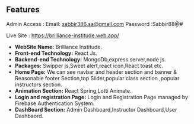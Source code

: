 ## Features
Admin Access : 
Email: sabbir386.sa@gmail.com
Password :Sabbir88@#

 Live Site : https://brilliance-institude.web.app/

- **WebSite Name:** Brilliance Institude. 
- **Front-end Technology:** React Js. 
- **Backend-end Technology:** MongoDb,express server,node js. 
- **Packages:** Swipper js,Sweet alert,react icon,React toast etc. 
- **Home Page:** We can see navbar and header section and banner & Reasonable footer Section,top Slider,popular class section ,popular instructors section.
- **Animation Section:** React Spring,Lotti Animate.
- **Login and registration Page:** Login and Registration Page managed by Firebase Authentication System.
- **DashBoard Section:** Admin Dashboard,Instructor Dashboard,User Dashbaord.
